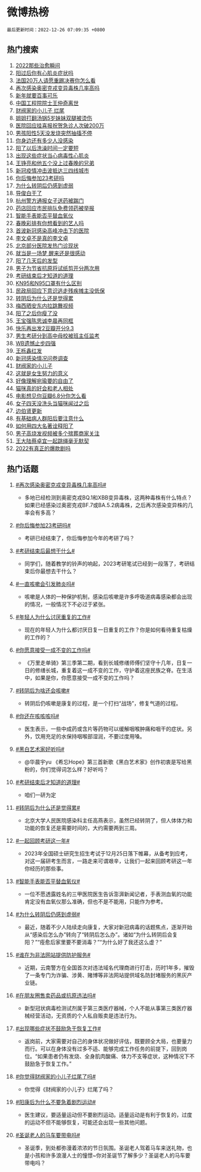 # 微博热榜

`最后更新时间：2022-12-26 07:09:35 +0800`

## 热门搜索

1. [2022那些治愈瞬间](https://m.weibo.cn/search?containerid=100103type%3D1%26t%3D10%26q%3D%232022%E9%82%A3%E4%BA%9B%E6%B2%BB%E6%84%88%E7%9E%AC%E9%97%B4%23&stream_entry_id=51&isnewpage=1&extparam=seat%3D1%26pos%3D0%26dgr%3D0%26c_type%3D51%26cate%3D10103%26filter_type%3Drealtimehot%26display_time%3D1672009774%26pre_seqid%3D1672008820749024092256&luicode=10000011&lfid=106003type%253D25%2526t%253D3%2526disable_hot%253D1%2526filter_type%253Drealtimehot)
1. [阳过后你有心肌炎症状吗](https://m.weibo.cn/search?containerid=100103type%3D1%26t%3D10%26q%3D%23%E9%98%B3%E8%BF%87%E5%90%8E%E4%BD%A0%E6%9C%89%E5%BF%83%E8%82%8C%E7%82%8E%E7%97%87%E7%8A%B6%E5%90%97%23&stream_entry_id=31&isnewpage=1&extparam=seat%3D1%26pos%3D0%26flag%3D16%26c_type%3D31%26dgr%3D0%26cate%3D5001%26filter_type%3Drealtimehot%26band_rank%3D1%26stream_entry_id%3D31%26q%3D%2523%25E9%2598%25B3%25E8%25BF%2587%25E5%2590%258E%25E4%25BD%25A0%25E6%259C%2589%25E5%25BF%2583%25E8%2582%258C%25E7%2582%258E%25E7%2597%2587%25E7%258A%25B6%25E5%2590%2597%2523%26lcate%3D5001%26realpos%3D1%26display_time%3D1672009774%26pre_seqid%3D1672008820749024092256&luicode=10000011&lfid=106003type%253D25%2526t%253D3%2526disable_hot%253D1%2526filter_type%253Drealtimehot)
1. [法国20万人请愿重踢决赛你怎么看](https://m.weibo.cn/search?containerid=100103type%3D1%26t%3D10%26q%3D%23%E6%B3%95%E5%9B%BD20%E4%B8%87%E4%BA%BA%E8%AF%B7%E6%84%BF%E9%87%8D%E8%B8%A2%E5%86%B3%E8%B5%9B%E4%BD%A0%E6%80%8E%E4%B9%88%E7%9C%8B%23&stream_entry_id=31&isnewpage=1&extparam=seat%3D1%26pos%3D1%26flag%3D0%26c_type%3D31%26dgr%3D0%26cate%3D5001%26filter_type%3Drealtimehot%26band_rank%3D2%26stream_entry_id%3D31%26q%3D%2523%25E6%25B3%2595%25E5%259B%25BD20%25E4%25B8%2587%25E4%25BA%25BA%25E8%25AF%25B7%25E6%2584%25BF%25E9%2587%258D%25E8%25B8%25A2%25E5%2586%25B3%25E8%25B5%259B%25E4%25BD%25A0%25E6%2580%258E%25E4%25B9%2588%25E7%259C%258B%2523%26lcate%3D5001%26realpos%3D2%26display_time%3D1672009774%26pre_seqid%3D1672008820749024092256&luicode=10000011&lfid=106003type%253D25%2526t%253D3%2526disable_hot%253D1%2526filter_type%253Drealtimehot)
1. [再次感染奥密克戎变异毒株几率高吗](https://m.weibo.cn/search?containerid=100103type%3D1%26t%3D10%26q%3D%23%E5%86%8D%E6%AC%A1%E6%84%9F%E6%9F%93%E5%A5%A5%E5%AF%86%E5%85%8B%E6%88%8E%E5%8F%98%E5%BC%82%E6%AF%92%E6%A0%AA%E5%87%A0%E7%8E%87%E9%AB%98%E5%90%97%23&stream_entry_id=31&isnewpage=1&extparam=seat%3D1%26pos%3D2%26flag%3D0%26c_type%3D31%26dgr%3D0%26cate%3D5001%26filter_type%3Drealtimehot%26band_rank%3D3%26stream_entry_id%3D31%26q%3D%2523%25E5%2586%258D%25E6%25AC%25A1%25E6%2584%259F%25E6%259F%2593%25E5%25A5%25A5%25E5%25AF%2586%25E5%2585%258B%25E6%2588%258E%25E5%258F%2598%25E5%25BC%2582%25E6%25AF%2592%25E6%25A0%25AA%25E5%2587%25A0%25E7%258E%2587%25E9%25AB%2598%25E5%2590%2597%2523%26lcate%3D5001%26realpos%3D3%26display_time%3D1672009774%26pre_seqid%3D1672008820749024092256&luicode=10000011&lfid=106003type%253D25%2526t%253D3%2526disable_hot%253D1%2526filter_type%253Drealtimehot)
1. [新年就要百事可乐](https://m.weibo.cn/search?containerid=100103type%3D1%26t%3D10%26q%3D%23%E6%96%B0%E5%B9%B4%E5%B0%B1%E8%A6%81%E7%99%BE%E4%BA%8B%E5%8F%AF%E4%B9%90%23&stream_entry_id=31&isnewpage=1&extparam=seat%3D1%26pos%3D3%26dgr%3D0%26c_type%3D31%26adid%3D175971%26cate%3D5001%26filter_type%3Drealtimehot%26band_rank%3D4%26topic_ad%3D1%26stream_entry_id%3D31%26q%3D%2523%25E6%2596%25B0%25E5%25B9%25B4%25E5%25B0%25B1%25E8%25A6%2581%25E7%2599%25BE%25E4%25BA%258B%25E5%258F%25AF%25E4%25B9%2590%2523%26lcate%3D5001%26display_time%3D1672009774%26pre_seqid%3D1672008820749024092256&luicode=10000011&lfid=106003type%253D25%2526t%253D3%2526disable_hot%253D1%2526filter_type%253Drealtimehot)
1. [中国工程院院士王仲奇离世](https://m.weibo.cn/search?containerid=100103type%3D1%26t%3D10%26q%3D%23%E4%B8%AD%E5%9B%BD%E5%B7%A5%E7%A8%8B%E9%99%A2%E9%99%A2%E5%A3%AB%E7%8E%8B%E4%BB%B2%E5%A5%87%E7%A6%BB%E4%B8%96%23&stream_entry_id=31&isnewpage=1&extparam=seat%3D1%26pos%3D4%26flag%3D0%26c_type%3D31%26dgr%3D0%26cate%3D5001%26filter_type%3Drealtimehot%26band_rank%3D4%26stream_entry_id%3D31%26q%3D%2523%25E4%25B8%25AD%25E5%259B%25BD%25E5%25B7%25A5%25E7%25A8%258B%25E9%2599%25A2%25E9%2599%25A2%25E5%25A3%25AB%25E7%258E%258B%25E4%25BB%25B2%25E5%25A5%2587%25E7%25A6%25BB%25E4%25B8%2596%2523%26lcate%3D5001%26realpos%3D4%26display_time%3D1672009774%26pre_seqid%3D1672008820749024092256&luicode=10000011&lfid=106003type%253D25%2526t%253D3%2526disable_hot%253D1%2526filter_type%253Drealtimehot)
1. [财阀家的小儿子 烂尾](https://m.weibo.cn/search?containerid=100103type%3D1%26t%3D10%26q%3D%E8%B4%A2%E9%98%80%E5%AE%B6%E7%9A%84%E5%B0%8F%E5%84%BF%E5%AD%90+%E7%83%82%E5%B0%BE&stream_entry_id=31&isnewpage=1&extparam=seat%3D1%26pos%3D5%26flag%3D0%26c_type%3D31%26dgr%3D0%26cate%3D5001%26filter_type%3Drealtimehot%26band_rank%3D5%26stream_entry_id%3D31%26q%3D%25E8%25B4%25A2%25E9%2598%2580%25E5%25AE%25B6%25E7%259A%2584%25E5%25B0%258F%25E5%2584%25BF%25E5%25AD%2590%2520%25E7%2583%2582%25E5%25B0%25BE%26lcate%3D5001%26realpos%3D5%26display_time%3D1672009774%26pre_seqid%3D1672008820749024092256&luicode=10000011&lfid=106003type%253D25%2526t%253D3%2526disable_hot%253D1%2526filter_type%253Drealtimehot)
1. [姐姐打翻汤锅5岁妹妹双腿被烫伤](https://m.weibo.cn/search?containerid=100103type%3D1%26t%3D10%26q%3D%23%E5%A7%90%E5%A7%90%E6%89%93%E7%BF%BB%E6%B1%A4%E9%94%855%E5%B2%81%E5%A6%B9%E5%A6%B9%E5%8F%8C%E8%85%BF%E8%A2%AB%E7%83%AB%E4%BC%A4%23&stream_entry_id=31&isnewpage=1&extparam=seat%3D1%26pos%3D6%26flag%3D0%26c_type%3D31%26dgr%3D0%26cate%3D5001%26filter_type%3Drealtimehot%26band_rank%3D6%26stream_entry_id%3D31%26q%3D%2523%25E5%25A7%2590%25E5%25A7%2590%25E6%2589%2593%25E7%25BF%25BB%25E6%25B1%25A4%25E9%2594%25855%25E5%25B2%2581%25E5%25A6%25B9%25E5%25A6%25B9%25E5%258F%258C%25E8%2585%25BF%25E8%25A2%25AB%25E7%2583%25AB%25E4%25BC%25A4%2523%26lcate%3D5001%26realpos%3D6%26display_time%3D1672009774%26pre_seqid%3D1672008820749024092256&luicode=10000011&lfid=106003type%253D25%2526t%253D3%2526disable_hot%253D1%2526filter_type%253Drealtimehot)
1. [医院回应挂喜报祝贺急诊人次破200万](https://m.weibo.cn/search?containerid=100103type%3D1%26t%3D10%26q%3D%23%E5%8C%BB%E9%99%A2%E5%9B%9E%E5%BA%94%E6%8C%82%E5%96%9C%E6%8A%A5%E7%A5%9D%E8%B4%BA%E6%80%A5%E8%AF%8A%E4%BA%BA%E6%AC%A1%E7%A0%B4200%E4%B8%87%23&stream_entry_id=31&isnewpage=1&extparam=seat%3D1%26pos%3D7%26flag%3D0%26c_type%3D31%26dgr%3D0%26cate%3D5001%26filter_type%3Drealtimehot%26band_rank%3D7%26stream_entry_id%3D31%26q%3D%2523%25E5%258C%25BB%25E9%2599%25A2%25E5%259B%259E%25E5%25BA%2594%25E6%258C%2582%25E5%2596%259C%25E6%258A%25A5%25E7%25A5%259D%25E8%25B4%25BA%25E6%2580%25A5%25E8%25AF%258A%25E4%25BA%25BA%25E6%25AC%25A1%25E7%25A0%25B4200%25E4%25B8%2587%2523%26lcate%3D5001%26realpos%3D7%26display_time%3D1672009774%26pre_seqid%3D1672008820749024092256&luicode=10000011&lfid=106003type%253D25%2526t%253D3%2526disable_hot%253D1%2526filter_type%253Drealtimehot)
1. [男孩阳性5天没发烧突然抽搐不停](https://m.weibo.cn/search?containerid=100103type%3D1%26t%3D10%26q%3D%23%E7%94%B7%E5%AD%A9%E9%98%B3%E6%80%A75%E5%A4%A9%E6%B2%A1%E5%8F%91%E7%83%A7%E7%AA%81%E7%84%B6%E6%8A%BD%E6%90%90%E4%B8%8D%E5%81%9C%23&stream_entry_id=31&isnewpage=1&extparam=seat%3D1%26pos%3D8%26flag%3D2%26c_type%3D31%26dgr%3D0%26cate%3D5001%26filter_type%3Drealtimehot%26band_rank%3D8%26stream_entry_id%3D31%26q%3D%2523%25E7%2594%25B7%25E5%25AD%25A9%25E9%2598%25B3%25E6%2580%25A75%25E5%25A4%25A9%25E6%25B2%25A1%25E5%258F%2591%25E7%2583%25A7%25E7%25AA%2581%25E7%2584%25B6%25E6%258A%25BD%25E6%2590%2590%25E4%25B8%258D%25E5%2581%259C%2523%26lcate%3D5001%26realpos%3D8%26display_time%3D1672009774%26pre_seqid%3D1672008820749024092256&luicode=10000011&lfid=106003type%253D25%2526t%253D3%2526disable_hot%253D1%2526filter_type%253Drealtimehot)
1. [你身边还有多少人没感染](https://m.weibo.cn/search?containerid=100103type%3D1%26t%3D10%26q%3D%23%E4%BD%A0%E8%BA%AB%E8%BE%B9%E8%BF%98%E6%9C%89%E5%A4%9A%E5%B0%91%E4%BA%BA%E6%B2%A1%E6%84%9F%E6%9F%93%23&stream_entry_id=31&isnewpage=1&extparam=seat%3D1%26pos%3D9%26flag%3D0%26c_type%3D31%26dgr%3D0%26cate%3D5001%26filter_type%3Drealtimehot%26band_rank%3D9%26stream_entry_id%3D31%26q%3D%2523%25E4%25BD%25A0%25E8%25BA%25AB%25E8%25BE%25B9%25E8%25BF%2598%25E6%259C%2589%25E5%25A4%259A%25E5%25B0%2591%25E4%25BA%25BA%25E6%25B2%25A1%25E6%2584%259F%25E6%259F%2593%2523%26lcate%3D5001%26realpos%3D9%26display_time%3D1672009774%26pre_seqid%3D1672008820749024092256&luicode=10000011&lfid=106003type%253D25%2526t%253D3%2526disable_hot%253D1%2526filter_type%253Drealtimehot)
1. [阳了以后洗澡时间一定要短](https://m.weibo.cn/search?containerid=100103type%3D1%26t%3D10%26q%3D%23%E9%98%B3%E4%BA%86%E4%BB%A5%E5%90%8E%E6%B4%97%E6%BE%A1%E6%97%B6%E9%97%B4%E4%B8%80%E5%AE%9A%E8%A6%81%E7%9F%AD%23&stream_entry_id=31&isnewpage=1&extparam=seat%3D1%26pos%3D10%26flag%3D0%26c_type%3D31%26dgr%3D0%26cate%3D5001%26filter_type%3Drealtimehot%26band_rank%3D10%26stream_entry_id%3D31%26q%3D%2523%25E9%2598%25B3%25E4%25BA%2586%25E4%25BB%25A5%25E5%2590%258E%25E6%25B4%2597%25E6%25BE%25A1%25E6%2597%25B6%25E9%2597%25B4%25E4%25B8%2580%25E5%25AE%259A%25E8%25A6%2581%25E7%259F%25AD%2523%26lcate%3D5001%26realpos%3D10%26display_time%3D1672009774%26pre_seqid%3D1672008820749024092256&luicode=10000011&lfid=106003type%253D25%2526t%253D3%2526disable_hot%253D1%2526filter_type%253Drealtimehot)
1. [出现这些症状当心病毒性心肌炎](https://m.weibo.cn/search?containerid=100103type%3D1%26t%3D10%26q%3D%23%E5%87%BA%E7%8E%B0%E8%BF%99%E4%BA%9B%E7%97%87%E7%8A%B6%E5%BD%93%E5%BF%83%E7%97%85%E6%AF%92%E6%80%A7%E5%BF%83%E8%82%8C%E7%82%8E%23&stream_entry_id=31&isnewpage=1&extparam=seat%3D1%26pos%3D11%26flag%3D0%26c_type%3D31%26dgr%3D0%26cate%3D5001%26filter_type%3Drealtimehot%26band_rank%3D11%26stream_entry_id%3D31%26q%3D%2523%25E5%2587%25BA%25E7%258E%25B0%25E8%25BF%2599%25E4%25BA%259B%25E7%2597%2587%25E7%258A%25B6%25E5%25BD%2593%25E5%25BF%2583%25E7%2597%2585%25E6%25AF%2592%25E6%2580%25A7%25E5%25BF%2583%25E8%2582%258C%25E7%2582%258E%2523%26lcate%3D5001%26realpos%3D11%26display_time%3D1672009774%26pre_seqid%3D1672008820749024092256&luicode=10000011&lfid=106003type%253D25%2526t%253D3%2526disable_hot%253D1%2526filter_type%253Drealtimehot)
1. [王铮亮和他五个没上过春晚的兄弟](https://m.weibo.cn/search?containerid=100103type%3D1%26t%3D10%26q%3D%23%E7%8E%8B%E9%93%AE%E4%BA%AE%E5%92%8C%E4%BB%96%E4%BA%94%E4%B8%AA%E6%B2%A1%E4%B8%8A%E8%BF%87%E6%98%A5%E6%99%9A%E7%9A%84%E5%85%84%E5%BC%9F%23&stream_entry_id=31&isnewpage=1&extparam=seat%3D1%26pos%3D12%26flag%3D0%26c_type%3D31%26dgr%3D0%26cate%3D5001%26filter_type%3Drealtimehot%26band_rank%3D12%26stream_entry_id%3D31%26q%3D%2523%25E7%258E%258B%25E9%2593%25AE%25E4%25BA%25AE%25E5%2592%258C%25E4%25BB%2596%25E4%25BA%2594%25E4%25B8%25AA%25E6%25B2%25A1%25E4%25B8%258A%25E8%25BF%2587%25E6%2598%25A5%25E6%2599%259A%25E7%259A%2584%25E5%2585%2584%25E5%25BC%259F%2523%26lcate%3D5001%26realpos%3D12%26display_time%3D1672009774%26pre_seqid%3D1672008820749024092256&luicode=10000011&lfid=106003type%253D25%2526t%253D3%2526disable_hot%253D1%2526filter_type%253Drealtimehot)
1. [新冠疫情冲击波抵达三四线城市](https://m.weibo.cn/search?containerid=100103type%3D1%26t%3D10%26q%3D%23%E6%96%B0%E5%86%A0%E7%96%AB%E6%83%85%E5%86%B2%E5%87%BB%E6%B3%A2%E6%8A%B5%E8%BE%BE%E4%B8%89%E5%9B%9B%E7%BA%BF%E5%9F%8E%E5%B8%82%23&stream_entry_id=31&isnewpage=1&extparam=seat%3D1%26pos%3D13%26flag%3D0%26c_type%3D31%26dgr%3D0%26cate%3D5001%26filter_type%3Drealtimehot%26band_rank%3D13%26stream_entry_id%3D31%26q%3D%2523%25E6%2596%25B0%25E5%2586%25A0%25E7%2596%25AB%25E6%2583%2585%25E5%2586%25B2%25E5%2587%25BB%25E6%25B3%25A2%25E6%258A%25B5%25E8%25BE%25BE%25E4%25B8%2589%25E5%259B%259B%25E7%25BA%25BF%25E5%259F%258E%25E5%25B8%2582%2523%26lcate%3D5001%26realpos%3D13%26display_time%3D1672009774%26pre_seqid%3D1672008820749024092256&luicode=10000011&lfid=106003type%253D25%2526t%253D3%2526disable_hot%253D1%2526filter_type%253Drealtimehot)
1. [你后悔参加23考研吗](https://m.weibo.cn/search?containerid=100103type%3D1%26t%3D10%26q%3D%23%E4%BD%A0%E5%90%8E%E6%82%94%E5%8F%82%E5%8A%A023%E8%80%83%E7%A0%94%E5%90%97%23&stream_entry_id=31&isnewpage=1&extparam=seat%3D1%26pos%3D14%26flag%3D0%26c_type%3D31%26dgr%3D0%26cate%3D5001%26filter_type%3Drealtimehot%26band_rank%3D14%26stream_entry_id%3D31%26q%3D%2523%25E4%25BD%25A0%25E5%2590%258E%25E6%2582%2594%25E5%258F%2582%25E5%258A%25A023%25E8%2580%2583%25E7%25A0%2594%25E5%2590%2597%2523%26lcate%3D5001%26realpos%3D14%26display_time%3D1672009774%26pre_seqid%3D1672008820749024092256&luicode=10000011&lfid=106003type%253D25%2526t%253D3%2526disable_hot%253D1%2526filter_type%253Drealtimehot)
1. [为什么转阴后仍感到虚弱](https://m.weibo.cn/search?containerid=100103type%3D1%26t%3D10%26q%3D%23%E4%B8%BA%E4%BB%80%E4%B9%88%E8%BD%AC%E9%98%B4%E5%90%8E%E4%BB%8D%E6%84%9F%E5%88%B0%E8%99%9A%E5%BC%B1%23&stream_entry_id=31&isnewpage=1&extparam=seat%3D1%26pos%3D15%26flag%3D1%26c_type%3D31%26dgr%3D0%26cate%3D5001%26filter_type%3Drealtimehot%26band_rank%3D15%26stream_entry_id%3D31%26q%3D%2523%25E4%25B8%25BA%25E4%25BB%2580%25E4%25B9%2588%25E8%25BD%25AC%25E9%2598%25B4%25E5%2590%258E%25E4%25BB%258D%25E6%2584%259F%25E5%2588%25B0%25E8%2599%259A%25E5%25BC%25B1%2523%26lcate%3D5001%26realpos%3D15%26display_time%3D1672009774%26pre_seqid%3D1672008820749024092256&luicode=10000011&lfid=106003type%253D25%2526t%253D3%2526disable_hot%253D1%2526filter_type%253Drealtimehot)
1. [导俊白干了](https://m.weibo.cn/search?containerid=100103type%3D1%26t%3D10%26q%3D%E5%AF%BC%E4%BF%8A%E7%99%BD%E5%B9%B2%E4%BA%86&stream_entry_id=31&isnewpage=1&extparam=seat%3D1%26pos%3D16%26flag%3D0%26c_type%3D31%26dgr%3D0%26cate%3D5001%26filter_type%3Drealtimehot%26band_rank%3D16%26stream_entry_id%3D31%26q%3D%25E5%25AF%25BC%25E4%25BF%258A%25E7%2599%25BD%25E5%25B9%25B2%25E4%25BA%2586%26lcate%3D5001%26realpos%3D16%26display_time%3D1672009774%26pre_seqid%3D1672008820749024092256&luicode=10000011&lfid=106003type%253D25%2526t%253D3%2526disable_hot%253D1%2526filter_type%253Drealtimehot)
1. [杭州警方通报女子送药被踹门](https://m.weibo.cn/search?containerid=100103type%3D1%26t%3D10%26q%3D%23%E6%9D%AD%E5%B7%9E%E8%AD%A6%E6%96%B9%E9%80%9A%E6%8A%A5%E5%A5%B3%E5%AD%90%E9%80%81%E8%8D%AF%E8%A2%AB%E8%B8%B9%E9%97%A8%23&stream_entry_id=31&isnewpage=1&extparam=seat%3D1%26pos%3D17%26flag%3D0%26c_type%3D31%26dgr%3D0%26cate%3D5001%26filter_type%3Drealtimehot%26band_rank%3D17%26stream_entry_id%3D31%26q%3D%2523%25E6%259D%25AD%25E5%25B7%259E%25E8%25AD%25A6%25E6%2596%25B9%25E9%2580%259A%25E6%258A%25A5%25E5%25A5%25B3%25E5%25AD%2590%25E9%2580%2581%25E8%258D%25AF%25E8%25A2%25AB%25E8%25B8%25B9%25E9%2597%25A8%2523%26lcate%3D5001%26realpos%3D17%26display_time%3D1672009774%26pre_seqid%3D1672008820749024092256&luicode=10000011&lfid=106003type%253D25%2526t%253D3%2526disable_hot%253D1%2526filter_type%253Drealtimehot)
1. [药店回应市民排队免费领药被举报](https://m.weibo.cn/search?containerid=100103type%3D1%26t%3D10%26q%3D%23%E8%8D%AF%E5%BA%97%E5%9B%9E%E5%BA%94%E5%B8%82%E6%B0%91%E6%8E%92%E9%98%9F%E5%85%8D%E8%B4%B9%E9%A2%86%E8%8D%AF%E8%A2%AB%E4%B8%BE%E6%8A%A5%23&stream_entry_id=31&isnewpage=1&extparam=seat%3D1%26pos%3D18%26flag%3D0%26c_type%3D31%26dgr%3D0%26cate%3D5001%26filter_type%3Drealtimehot%26band_rank%3D18%26stream_entry_id%3D31%26q%3D%2523%25E8%258D%25AF%25E5%25BA%2597%25E5%259B%259E%25E5%25BA%2594%25E5%25B8%2582%25E6%25B0%2591%25E6%258E%2592%25E9%2598%259F%25E5%2585%258D%25E8%25B4%25B9%25E9%25A2%2586%25E8%258D%25AF%25E8%25A2%25AB%25E4%25B8%25BE%25E6%258A%25A5%2523%26lcate%3D5001%26realpos%3D18%26display_time%3D1672009774%26pre_seqid%3D1672008820749024092256&luicode=10000011&lfid=106003type%253D25%2526t%253D3%2526disable_hot%253D1%2526filter_type%253Drealtimehot)
1. [智能手表能否平替血氧仪](https://m.weibo.cn/search?containerid=100103type%3D1%26t%3D10%26q%3D%23%E6%99%BA%E8%83%BD%E6%89%8B%E8%A1%A8%E8%83%BD%E5%90%A6%E5%B9%B3%E6%9B%BF%E8%A1%80%E6%B0%A7%E4%BB%AA%23&stream_entry_id=31&isnewpage=1&extparam=seat%3D1%26pos%3D19%26flag%3D1%26c_type%3D31%26dgr%3D0%26cate%3D5001%26filter_type%3Drealtimehot%26band_rank%3D19%26stream_entry_id%3D31%26q%3D%2523%25E6%2599%25BA%25E8%2583%25BD%25E6%2589%258B%25E8%25A1%25A8%25E8%2583%25BD%25E5%2590%25A6%25E5%25B9%25B3%25E6%259B%25BF%25E8%25A1%2580%25E6%25B0%25A7%25E4%25BB%25AA%2523%26lcate%3D5001%26realpos%3D19%26display_time%3D1672009774%26pre_seqid%3D1672008820749024092256&luicode=10000011&lfid=106003type%253D25%2526t%253D3%2526disable_hot%253D1%2526filter_type%253Drealtimehot)
1. [春晚彩排有你想看到的艺人吗](https://m.weibo.cn/search?containerid=100103type%3D1%26t%3D10%26q%3D%23%E6%98%A5%E6%99%9A%E5%BD%A9%E6%8E%92%E6%9C%89%E4%BD%A0%E6%83%B3%E7%9C%8B%E5%88%B0%E7%9A%84%E8%89%BA%E4%BA%BA%E5%90%97%23&stream_entry_id=31&isnewpage=1&extparam=seat%3D1%26pos%3D20%26flag%3D0%26c_type%3D31%26dgr%3D0%26cate%3D5001%26filter_type%3Drealtimehot%26band_rank%3D20%26stream_entry_id%3D31%26q%3D%2523%25E6%2598%25A5%25E6%2599%259A%25E5%25BD%25A9%25E6%258E%2592%25E6%259C%2589%25E4%25BD%25A0%25E6%2583%25B3%25E7%259C%258B%25E5%2588%25B0%25E7%259A%2584%25E8%2589%25BA%25E4%25BA%25BA%25E5%2590%2597%2523%26lcate%3D5001%26realpos%3D20%26display_time%3D1672009774%26pre_seqid%3D1672008820749024092256&luicode=10000011&lfid=106003type%253D25%2526t%253D3%2526disable_hot%253D1%2526filter_type%253Drealtimehot)
1. [首波新冠感染高峰冲击下的医院](https://m.weibo.cn/search?containerid=100103type%3D1%26t%3D10%26q%3D%23%E9%A6%96%E6%B3%A2%E6%96%B0%E5%86%A0%E6%84%9F%E6%9F%93%E9%AB%98%E5%B3%B0%E5%86%B2%E5%87%BB%E4%B8%8B%E7%9A%84%E5%8C%BB%E9%99%A2%23&stream_entry_id=31&isnewpage=1&extparam=seat%3D1%26pos%3D21%26flag%3D0%26c_type%3D31%26dgr%3D0%26cate%3D5001%26filter_type%3Drealtimehot%26band_rank%3D21%26stream_entry_id%3D31%26q%3D%2523%25E9%25A6%2596%25E6%25B3%25A2%25E6%2596%25B0%25E5%2586%25A0%25E6%2584%259F%25E6%259F%2593%25E9%25AB%2598%25E5%25B3%25B0%25E5%2586%25B2%25E5%2587%25BB%25E4%25B8%258B%25E7%259A%2584%25E5%258C%25BB%25E9%2599%25A2%2523%26lcate%3D5001%26realpos%3D21%26display_time%3D1672009774%26pre_seqid%3D1672008820749024092256&luicode=10000011&lfid=106003type%253D25%2526t%253D3%2526disable_hot%253D1%2526filter_type%253Drealtimehot)
1. [李文卓不是真的李文卓](https://m.weibo.cn/search?containerid=100103type%3D1%26t%3D10%26q%3D%23%E6%9D%8E%E6%96%87%E5%8D%93%E4%B8%8D%E6%98%AF%E7%9C%9F%E7%9A%84%E6%9D%8E%E6%96%87%E5%8D%93%23&stream_entry_id=31&isnewpage=1&extparam=seat%3D1%26pos%3D22%26flag%3D0%26c_type%3D31%26dgr%3D0%26cate%3D5001%26filter_type%3Drealtimehot%26band_rank%3D22%26stream_entry_id%3D31%26q%3D%2523%25E6%259D%258E%25E6%2596%2587%25E5%258D%2593%25E4%25B8%258D%25E6%2598%25AF%25E7%259C%259F%25E7%259A%2584%25E6%259D%258E%25E6%2596%2587%25E5%258D%2593%2523%26lcate%3D5001%26realpos%3D22%26display_time%3D1672009774%26pre_seqid%3D1672008820749024092256&luicode=10000011&lfid=106003type%253D25%2526t%253D3%2526disable_hot%253D1%2526filter_type%253Drealtimehot)
1. [北京部分医院发热门诊现状](https://m.weibo.cn/search?containerid=100103type%3D1%26t%3D10%26q%3D%23%E5%8C%97%E4%BA%AC%E9%83%A8%E5%88%86%E5%8C%BB%E9%99%A2%E5%8F%91%E7%83%AD%E9%97%A8%E8%AF%8A%E7%8E%B0%E7%8A%B6%23&stream_entry_id=31&isnewpage=1&extparam=seat%3D1%26pos%3D23%26flag%3D0%26c_type%3D31%26dgr%3D0%26cate%3D5001%26filter_type%3Drealtimehot%26band_rank%3D23%26stream_entry_id%3D31%26q%3D%2523%25E5%258C%2597%25E4%25BA%25AC%25E9%2583%25A8%25E5%2588%2586%25E5%258C%25BB%25E9%2599%25A2%25E5%258F%2591%25E7%2583%25AD%25E9%2597%25A8%25E8%25AF%258A%25E7%258E%25B0%25E7%258A%25B6%2523%26lcate%3D5001%26realpos%3D23%26display_time%3D1672009774%26pre_seqid%3D1672008820749024092256&luicode=10000011&lfid=106003type%253D25%2526t%253D3%2526disable_hot%253D1%2526filter_type%253Drealtimehot)
1. [就当是一场梦 醒来还是很感动](https://m.weibo.cn/search?containerid=100103type%3D1%26t%3D10%26q%3D%E5%B0%B1%E5%BD%93%E6%98%AF%E4%B8%80%E5%9C%BA%E6%A2%A6+%E9%86%92%E6%9D%A5%E8%BF%98%E6%98%AF%E5%BE%88%E6%84%9F%E5%8A%A8&stream_entry_id=31&isnewpage=1&extparam=seat%3D1%26pos%3D24%26flag%3D0%26c_type%3D31%26dgr%3D0%26cate%3D5001%26filter_type%3Drealtimehot%26band_rank%3D24%26stream_entry_id%3D31%26q%3D%25E5%25B0%25B1%25E5%25BD%2593%25E6%2598%25AF%25E4%25B8%2580%25E5%259C%25BA%25E6%25A2%25A6%2520%25E9%2586%2592%25E6%259D%25A5%25E8%25BF%2598%25E6%2598%25AF%25E5%25BE%2588%25E6%2584%259F%25E5%258A%25A8%26lcate%3D5001%26realpos%3D24%26display_time%3D1672009774%26pre_seqid%3D1672008820749024092256&luicode=10000011&lfid=106003type%253D25%2526t%253D3%2526disable_hot%253D1%2526filter_type%253Drealtimehot)
1. [阳了几天后的发型](https://m.weibo.cn/search?containerid=100103type%3D1%26t%3D10%26q%3D%23%E9%98%B3%E4%BA%86%E5%87%A0%E5%A4%A9%E5%90%8E%E7%9A%84%E5%8F%91%E5%9E%8B%23&stream_entry_id=31&isnewpage=1&extparam=seat%3D1%26pos%3D25%26flag%3D0%26c_type%3D31%26dgr%3D0%26cate%3D5001%26filter_type%3Drealtimehot%26band_rank%3D25%26stream_entry_id%3D31%26q%3D%2523%25E9%2598%25B3%25E4%25BA%2586%25E5%2587%25A0%25E5%25A4%25A9%25E5%2590%258E%25E7%259A%2584%25E5%258F%2591%25E5%259E%258B%2523%26lcate%3D5001%26realpos%3D25%26display_time%3D1672009774%26pre_seqid%3D1672008820749024092256&luicode=10000011&lfid=106003type%253D25%2526t%253D3%2526disable_hot%253D1%2526filter_type%253Drealtimehot)
1. [男子为节省抗原将试纸剪开分两次用](https://m.weibo.cn/search?containerid=100103type%3D1%26t%3D10%26q%3D%23%E7%94%B7%E5%AD%90%E4%B8%BA%E8%8A%82%E7%9C%81%E6%8A%97%E5%8E%9F%E5%B0%86%E8%AF%95%E7%BA%B8%E5%89%AA%E5%BC%80%E5%88%86%E4%B8%A4%E6%AC%A1%E7%94%A8%23&stream_entry_id=31&isnewpage=1&extparam=seat%3D1%26pos%3D26%26flag%3D0%26c_type%3D31%26dgr%3D0%26cate%3D5001%26filter_type%3Drealtimehot%26band_rank%3D26%26stream_entry_id%3D31%26q%3D%2523%25E7%2594%25B7%25E5%25AD%2590%25E4%25B8%25BA%25E8%258A%2582%25E7%259C%2581%25E6%258A%2597%25E5%258E%259F%25E5%25B0%2586%25E8%25AF%2595%25E7%25BA%25B8%25E5%2589%25AA%25E5%25BC%2580%25E5%2588%2586%25E4%25B8%25A4%25E6%25AC%25A1%25E7%2594%25A8%2523%26lcate%3D5001%26realpos%3D26%26display_time%3D1672009774%26pre_seqid%3D1672008820749024092256&luicode=10000011&lfid=106003type%253D25%2526t%253D3%2526disable_hot%253D1%2526filter_type%253Drealtimehot)
1. [考研结束后才知道的道理](https://m.weibo.cn/search?containerid=100103type%3D1%26t%3D10%26q%3D%23%E8%80%83%E7%A0%94%E7%BB%93%E6%9D%9F%E5%90%8E%E6%89%8D%E7%9F%A5%E9%81%93%E7%9A%84%E9%81%93%E7%90%86%23&stream_entry_id=31&isnewpage=1&extparam=seat%3D1%26pos%3D27%26flag%3D0%26c_type%3D31%26dgr%3D0%26cate%3D5001%26filter_type%3Drealtimehot%26band_rank%3D27%26stream_entry_id%3D31%26q%3D%2523%25E8%2580%2583%25E7%25A0%2594%25E7%25BB%2593%25E6%259D%259F%25E5%2590%258E%25E6%2589%258D%25E7%259F%25A5%25E9%2581%2593%25E7%259A%2584%25E9%2581%2593%25E7%2590%2586%2523%26lcate%3D5001%26realpos%3D27%26display_time%3D1672009774%26pre_seqid%3D1672008820749024092256&luicode=10000011&lfid=106003type%253D25%2526t%253D3%2526disable_hot%253D1%2526filter_type%253Drealtimehot)
1. [KN95和N95口罩有什么区别](https://m.weibo.cn/search?containerid=100103type%3D1%26t%3D10%26q%3D%23KN95%E5%92%8CN95%E5%8F%A3%E7%BD%A9%E6%9C%89%E4%BB%80%E4%B9%88%E5%8C%BA%E5%88%AB%23&stream_entry_id=31&isnewpage=1&extparam=seat%3D1%26pos%3D28%26flag%3D0%26c_type%3D31%26dgr%3D0%26cate%3D5001%26filter_type%3Drealtimehot%26band_rank%3D28%26stream_entry_id%3D31%26q%3D%2523KN95%25E5%2592%258CN95%25E5%258F%25A3%25E7%25BD%25A9%25E6%259C%2589%25E4%25BB%2580%25E4%25B9%2588%25E5%258C%25BA%25E5%2588%25AB%2523%26lcate%3D5001%26realpos%3D28%26display_time%3D1672009774%26pre_seqid%3D1672008820749024092256&luicode=10000011&lfid=106003type%253D25%2526t%253D3%2526disable_hot%253D1%2526filter_type%253Drealtimehot)
1. [民政局回应下意识逃走残疾摊主没低保](https://m.weibo.cn/search?containerid=100103type%3D1%26t%3D10%26q%3D%23%E6%B0%91%E6%94%BF%E5%B1%80%E5%9B%9E%E5%BA%94%E4%B8%8B%E6%84%8F%E8%AF%86%E9%80%83%E8%B5%B0%E6%AE%8B%E7%96%BE%E6%91%8A%E4%B8%BB%E6%B2%A1%E4%BD%8E%E4%BF%9D%23&stream_entry_id=31&isnewpage=1&extparam=seat%3D1%26pos%3D29%26flag%3D0%26c_type%3D31%26dgr%3D0%26cate%3D5001%26filter_type%3Drealtimehot%26band_rank%3D29%26stream_entry_id%3D31%26q%3D%2523%25E6%25B0%2591%25E6%2594%25BF%25E5%25B1%2580%25E5%259B%259E%25E5%25BA%2594%25E4%25B8%258B%25E6%2584%258F%25E8%25AF%2586%25E9%2580%2583%25E8%25B5%25B0%25E6%25AE%258B%25E7%2596%25BE%25E6%2591%258A%25E4%25B8%25BB%25E6%25B2%25A1%25E4%25BD%258E%25E4%25BF%259D%2523%26lcate%3D5001%26realpos%3D29%26display_time%3D1672009774%26pre_seqid%3D1672008820749024092256&luicode=10000011&lfid=106003type%253D25%2526t%253D3%2526disable_hot%253D1%2526filter_type%253Drealtimehot)
1. [转阴后为什么还是觉得累](https://m.weibo.cn/search?containerid=100103type%3D1%26t%3D10%26q%3D%23%E8%BD%AC%E9%98%B4%E5%90%8E%E4%B8%BA%E4%BB%80%E4%B9%88%E8%BF%98%E6%98%AF%E8%A7%89%E5%BE%97%E7%B4%AF%23&stream_entry_id=31&isnewpage=1&extparam=seat%3D1%26pos%3D30%26flag%3D0%26c_type%3D31%26dgr%3D0%26cate%3D5001%26filter_type%3Drealtimehot%26band_rank%3D30%26stream_entry_id%3D31%26q%3D%2523%25E8%25BD%25AC%25E9%2598%25B4%25E5%2590%258E%25E4%25B8%25BA%25E4%25BB%2580%25E4%25B9%2588%25E8%25BF%2598%25E6%2598%25AF%25E8%25A7%2589%25E5%25BE%2597%25E7%25B4%25AF%2523%26lcate%3D5001%26realpos%3D30%26display_time%3D1672009774%26pre_seqid%3D1672008820749024092256&luicode=10000011&lfid=106003type%253D25%2526t%253D3%2526disable_hot%253D1%2526filter_type%253Drealtimehot)
1. [梅西晒安东内拉跳舞视频](https://m.weibo.cn/search?containerid=100103type%3D1%26t%3D10%26q%3D%23%E6%A2%85%E8%A5%BF%E6%99%92%E5%AE%89%E4%B8%9C%E5%86%85%E6%8B%89%E8%B7%B3%E8%88%9E%E8%A7%86%E9%A2%91%23&stream_entry_id=31&isnewpage=1&extparam=seat%3D1%26pos%3D31%26flag%3D0%26c_type%3D31%26dgr%3D0%26cate%3D5001%26filter_type%3Drealtimehot%26band_rank%3D31%26stream_entry_id%3D31%26q%3D%2523%25E6%25A2%2585%25E8%25A5%25BF%25E6%2599%2592%25E5%25AE%2589%25E4%25B8%259C%25E5%2586%2585%25E6%258B%2589%25E8%25B7%25B3%25E8%2588%259E%25E8%25A7%2586%25E9%25A2%2591%2523%26lcate%3D5001%26realpos%3D31%26display_time%3D1672009774%26pre_seqid%3D1672008820749024092256&luicode=10000011&lfid=106003type%253D25%2526t%253D3%2526disable_hot%253D1%2526filter_type%253Drealtimehot)
1. [阳了之后你瘦了没](https://m.weibo.cn/search?containerid=100103type%3D1%26t%3D10%26q%3D%23%E9%98%B3%E4%BA%86%E4%B9%8B%E5%90%8E%E4%BD%A0%E7%98%A6%E4%BA%86%E6%B2%A1%23&stream_entry_id=31&isnewpage=1&extparam=seat%3D1%26pos%3D32%26flag%3D1%26c_type%3D31%26dgr%3D0%26cate%3D5001%26filter_type%3Drealtimehot%26band_rank%3D32%26stream_entry_id%3D31%26q%3D%2523%25E9%2598%25B3%25E4%25BA%2586%25E4%25B9%258B%25E5%2590%258E%25E4%25BD%25A0%25E7%2598%25A6%25E4%25BA%2586%25E6%25B2%25A1%2523%26lcate%3D5001%26realpos%3D32%26display_time%3D1672009774%26pre_seqid%3D1672008820749024092256&luicode=10000011&lfid=106003type%253D25%2526t%253D3%2526disable_hot%253D1%2526filter_type%253Drealtimehot)
1. [王宝强陈思诚李晨再同框](https://m.weibo.cn/search?containerid=100103type%3D1%26t%3D10%26q%3D%23%E7%8E%8B%E5%AE%9D%E5%BC%BA%E9%99%88%E6%80%9D%E8%AF%9A%E6%9D%8E%E6%99%A8%E5%86%8D%E5%90%8C%E6%A1%86%23&stream_entry_id=31&isnewpage=1&extparam=seat%3D1%26pos%3D33%26flag%3D0%26c_type%3D31%26dgr%3D0%26cate%3D5001%26filter_type%3Drealtimehot%26band_rank%3D33%26stream_entry_id%3D31%26q%3D%2523%25E7%258E%258B%25E5%25AE%259D%25E5%25BC%25BA%25E9%2599%2588%25E6%2580%259D%25E8%25AF%259A%25E6%259D%258E%25E6%2599%25A8%25E5%2586%258D%25E5%2590%258C%25E6%25A1%2586%2523%26lcate%3D5001%26realpos%3D33%26display_time%3D1672009774%26pre_seqid%3D1672008820749024092256&luicode=10000011&lfid=106003type%253D25%2526t%253D3%2526disable_hot%253D1%2526filter_type%253Drealtimehot)
1. [快乐再出发2豆瓣开分9.3](https://m.weibo.cn/search?containerid=100103type%3D1%26t%3D10%26q%3D%23%E5%BF%AB%E4%B9%90%E5%86%8D%E5%87%BA%E5%8F%912%E8%B1%86%E7%93%A3%E5%BC%80%E5%88%869.3%23&stream_entry_id=31&isnewpage=1&extparam=seat%3D1%26pos%3D34%26flag%3D0%26c_type%3D31%26dgr%3D0%26cate%3D5001%26filter_type%3Drealtimehot%26band_rank%3D34%26stream_entry_id%3D31%26q%3D%2523%25E5%25BF%25AB%25E4%25B9%2590%25E5%2586%258D%25E5%2587%25BA%25E5%258F%25912%25E8%25B1%2586%25E7%2593%25A3%25E5%25BC%2580%25E5%2588%25869.3%2523%26lcate%3D5001%26realpos%3D34%26display_time%3D1672009774%26pre_seqid%3D1672008820749024092256&luicode=10000011&lfid=106003type%253D25%2526t%253D3%2526disable_hot%253D1%2526filter_type%253Drealtimehot)
1. [男生考研分到高中母校被班主任监考](https://m.weibo.cn/search?containerid=100103type%3D1%26t%3D10%26q%3D%23%E7%94%B7%E7%94%9F%E8%80%83%E7%A0%94%E5%88%86%E5%88%B0%E9%AB%98%E4%B8%AD%E6%AF%8D%E6%A0%A1%E8%A2%AB%E7%8F%AD%E4%B8%BB%E4%BB%BB%E7%9B%91%E8%80%83%23&stream_entry_id=31&isnewpage=1&extparam=seat%3D1%26pos%3D35%26flag%3D0%26c_type%3D31%26dgr%3D0%26cate%3D5001%26filter_type%3Drealtimehot%26band_rank%3D35%26stream_entry_id%3D31%26q%3D%2523%25E7%2594%25B7%25E7%2594%259F%25E8%2580%2583%25E7%25A0%2594%25E5%2588%2586%25E5%2588%25B0%25E9%25AB%2598%25E4%25B8%25AD%25E6%25AF%258D%25E6%25A0%25A1%25E8%25A2%25AB%25E7%258F%25AD%25E4%25B8%25BB%25E4%25BB%25BB%25E7%259B%2591%25E8%2580%2583%2523%26lcate%3D5001%26realpos%3D35%26display_time%3D1672009774%26pre_seqid%3D1672008820749024092256&luicode=10000011&lfid=106003type%253D25%2526t%253D3%2526disable_hot%253D1%2526filter_type%253Drealtimehot)
1. [WB遗憾止步四强](https://m.weibo.cn/search?containerid=100103type%3D1%26t%3D10%26q%3D%23WB%E9%81%97%E6%86%BE%E6%AD%A2%E6%AD%A5%E5%9B%9B%E5%BC%BA%23&stream_entry_id=31&isnewpage=1&extparam=seat%3D1%26pos%3D36%26flag%3D0%26c_type%3D31%26dgr%3D0%26cate%3D5001%26filter_type%3Drealtimehot%26band_rank%3D36%26stream_entry_id%3D31%26q%3D%2523WB%25E9%2581%2597%25E6%2586%25BE%25E6%25AD%25A2%25E6%25AD%25A5%25E5%259B%259B%25E5%25BC%25BA%2523%26lcate%3D5001%26realpos%3D36%26display_time%3D1672009774%26pre_seqid%3D1672008820749024092256&luicode=10000011&lfid=106003type%253D25%2526t%253D3%2526disable_hot%253D1%2526filter_type%253Drealtimehot)
1. [王栎鑫红发](https://m.weibo.cn/search?containerid=100103type%3D1%26t%3D10%26q%3D%23%E7%8E%8B%E6%A0%8E%E9%91%AB%E7%BA%A2%E5%8F%91%23&stream_entry_id=31&isnewpage=1&extparam=seat%3D1%26pos%3D37%26flag%3D0%26c_type%3D31%26dgr%3D0%26cate%3D5001%26filter_type%3Drealtimehot%26band_rank%3D37%26stream_entry_id%3D31%26q%3D%2523%25E7%258E%258B%25E6%25A0%258E%25E9%2591%25AB%25E7%25BA%25A2%25E5%258F%2591%2523%26lcate%3D5001%26realpos%3D37%26display_time%3D1672009774%26pre_seqid%3D1672008820749024092256&luicode=10000011&lfid=106003type%253D25%2526t%253D3%2526disable_hot%253D1%2526filter_type%253Drealtimehot)
1. [新冠感染情况问卷调查](https://m.weibo.cn/search?containerid=100103type%3D1%26t%3D10%26q%3D%23%E6%96%B0%E5%86%A0%E6%84%9F%E6%9F%93%E6%83%85%E5%86%B5%E9%97%AE%E5%8D%B7%E8%B0%83%E6%9F%A5%23&stream_entry_id=31&isnewpage=1&extparam=seat%3D1%26pos%3D38%26flag%3D0%26c_type%3D31%26dgr%3D0%26cate%3D5001%26filter_type%3Drealtimehot%26band_rank%3D38%26stream_entry_id%3D31%26q%3D%2523%25E6%2596%25B0%25E5%2586%25A0%25E6%2584%259F%25E6%259F%2593%25E6%2583%2585%25E5%2586%25B5%25E9%2597%25AE%25E5%258D%25B7%25E8%25B0%2583%25E6%259F%25A5%2523%26lcate%3D5001%26realpos%3D38%26display_time%3D1672009774%26pre_seqid%3D1672008820749024092256&luicode=10000011&lfid=106003type%253D25%2526t%253D3%2526disable_hot%253D1%2526filter_type%253Drealtimehot)
1. [财阀家的小儿子](https://m.weibo.cn/search?containerid=100103type%3D1%26t%3D10%26q%3D%23%E8%B4%A2%E9%98%80%E5%AE%B6%E7%9A%84%E5%B0%8F%E5%84%BF%E5%AD%90%23&stream_entry_id=31&isnewpage=1&extparam=seat%3D1%26pos%3D39%26flag%3D0%26c_type%3D31%26dgr%3D0%26cate%3D5001%26filter_type%3Drealtimehot%26band_rank%3D39%26stream_entry_id%3D31%26q%3D%2523%25E8%25B4%25A2%25E9%2598%2580%25E5%25AE%25B6%25E7%259A%2584%25E5%25B0%258F%25E5%2584%25BF%25E5%25AD%2590%2523%26lcate%3D5001%26realpos%3D39%26display_time%3D1672009774%26pre_seqid%3D1672008820749024092256&luicode=10000011&lfid=106003type%253D25%2526t%253D3%2526disable_hot%253D1%2526filter_type%253Drealtimehot)
1. [这就是女生努力的意义](https://m.weibo.cn/search?containerid=100103type%3D1%26t%3D10%26q%3D%23%E8%BF%99%E5%B0%B1%E6%98%AF%E5%A5%B3%E7%94%9F%E5%8A%AA%E5%8A%9B%E7%9A%84%E6%84%8F%E4%B9%89%23&stream_entry_id=31&isnewpage=1&extparam=seat%3D1%26pos%3D40%26flag%3D0%26c_type%3D31%26dgr%3D0%26cate%3D5001%26filter_type%3Drealtimehot%26band_rank%3D40%26stream_entry_id%3D31%26q%3D%2523%25E8%25BF%2599%25E5%25B0%25B1%25E6%2598%25AF%25E5%25A5%25B3%25E7%2594%259F%25E5%258A%25AA%25E5%258A%259B%25E7%259A%2584%25E6%2584%258F%25E4%25B9%2589%2523%26lcate%3D5001%26realpos%3D40%26display_time%3D1672009774%26pre_seqid%3D1672008820749024092256&luicode=10000011&lfid=106003type%253D25%2526t%253D3%2526disable_hot%253D1%2526filter_type%253Drealtimehot)
1. [好像理解宛瑜要的自由了](https://m.weibo.cn/search?containerid=100103type%3D1%26t%3D10%26q%3D%23%E5%A5%BD%E5%83%8F%E7%90%86%E8%A7%A3%E5%AE%9B%E7%91%9C%E8%A6%81%E7%9A%84%E8%87%AA%E7%94%B1%E4%BA%86%23&stream_entry_id=31&isnewpage=1&extparam=seat%3D1%26pos%3D41%26flag%3D0%26c_type%3D31%26dgr%3D0%26cate%3D5001%26filter_type%3Drealtimehot%26band_rank%3D41%26stream_entry_id%3D31%26q%3D%2523%25E5%25A5%25BD%25E5%2583%258F%25E7%2590%2586%25E8%25A7%25A3%25E5%25AE%259B%25E7%2591%259C%25E8%25A6%2581%25E7%259A%2584%25E8%2587%25AA%25E7%2594%25B1%25E4%25BA%2586%2523%26lcate%3D5001%26realpos%3D41%26display_time%3D1672009774%26pre_seqid%3D1672008820749024092256&luicode=10000011&lfid=106003type%253D25%2526t%253D3%2526disable_hot%253D1%2526filter_type%253Drealtimehot)
1. [猫咪真的好会和老人相处](https://m.weibo.cn/search?containerid=100103type%3D1%26t%3D10%26q%3D%23%E7%8C%AB%E5%92%AA%E7%9C%9F%E7%9A%84%E5%A5%BD%E4%BC%9A%E5%92%8C%E8%80%81%E4%BA%BA%E7%9B%B8%E5%A4%84%23&stream_entry_id=31&isnewpage=1&extparam=seat%3D1%26pos%3D42%26flag%3D0%26c_type%3D31%26dgr%3D0%26cate%3D5001%26filter_type%3Drealtimehot%26band_rank%3D42%26stream_entry_id%3D31%26q%3D%2523%25E7%258C%25AB%25E5%2592%25AA%25E7%259C%259F%25E7%259A%2584%25E5%25A5%25BD%25E4%25BC%259A%25E5%2592%258C%25E8%2580%2581%25E4%25BA%25BA%25E7%259B%25B8%25E5%25A4%2584%2523%26lcate%3D5001%26realpos%3D42%26display_time%3D1672009774%26pre_seqid%3D1672008820749024092256&luicode=10000011&lfid=106003type%253D25%2526t%253D3%2526disable_hot%253D1%2526filter_type%253Drealtimehot)
1. [电影想见你豆瓣6.8分你怎么看](https://m.weibo.cn/search?containerid=100103type%3D1%26t%3D10%26q%3D%23%E7%94%B5%E5%BD%B1%E6%83%B3%E8%A7%81%E4%BD%A0%E8%B1%86%E7%93%A36.8%E5%88%86%E4%BD%A0%E6%80%8E%E4%B9%88%E7%9C%8B%23&stream_entry_id=31&isnewpage=1&extparam=seat%3D1%26pos%3D43%26flag%3D0%26c_type%3D31%26dgr%3D0%26cate%3D5001%26filter_type%3Drealtimehot%26band_rank%3D43%26stream_entry_id%3D31%26q%3D%2523%25E7%2594%25B5%25E5%25BD%25B1%25E6%2583%25B3%25E8%25A7%2581%25E4%25BD%25A0%25E8%25B1%2586%25E7%2593%25A36.8%25E5%2588%2586%25E4%25BD%25A0%25E6%2580%258E%25E4%25B9%2588%25E7%259C%258B%2523%26lcate%3D5001%26realpos%3D43%26display_time%3D1672009774%26pre_seqid%3D1672008820749024092256&luicode=10000011&lfid=106003type%253D25%2526t%253D3%2526disable_hot%253D1%2526filter_type%253Drealtimehot)
1. [女子四天没洗头当猫咪闻过之后](https://m.weibo.cn/search?containerid=100103type%3D1%26t%3D10%26q%3D%23%E5%A5%B3%E5%AD%90%E5%9B%9B%E5%A4%A9%E6%B2%A1%E6%B4%97%E5%A4%B4%E5%BD%93%E7%8C%AB%E5%92%AA%E9%97%BB%E8%BF%87%E4%B9%8B%E5%90%8E%23&stream_entry_id=31&isnewpage=1&extparam=seat%3D1%26pos%3D44%26flag%3D0%26c_type%3D31%26dgr%3D0%26cate%3D5001%26filter_type%3Drealtimehot%26band_rank%3D44%26stream_entry_id%3D31%26q%3D%2523%25E5%25A5%25B3%25E5%25AD%2590%25E5%259B%259B%25E5%25A4%25A9%25E6%25B2%25A1%25E6%25B4%2597%25E5%25A4%25B4%25E5%25BD%2593%25E7%258C%25AB%25E5%2592%25AA%25E9%2597%25BB%25E8%25BF%2587%25E4%25B9%258B%25E5%2590%258E%2523%26lcate%3D5001%26realpos%3D44%26display_time%3D1672009774%26pre_seqid%3D1672008820749024092256&luicode=10000011&lfid=106003type%253D25%2526t%253D3%2526disable_hot%253D1%2526filter_type%253Drealtimehot)
1. [边伯贤更新](https://m.weibo.cn/search?containerid=100103type%3D1%26t%3D10%26q%3D%E8%BE%B9%E4%BC%AF%E8%B4%A4%E6%9B%B4%E6%96%B0&stream_entry_id=31&isnewpage=1&extparam=seat%3D1%26pos%3D45%26flag%3D0%26c_type%3D31%26dgr%3D0%26cate%3D5001%26filter_type%3Drealtimehot%26band_rank%3D45%26stream_entry_id%3D31%26q%3D%25E8%25BE%25B9%25E4%25BC%25AF%25E8%25B4%25A4%25E6%259B%25B4%25E6%2596%25B0%26lcate%3D5001%26realpos%3D45%26display_time%3D1672009774%26pre_seqid%3D1672008820749024092256&luicode=10000011&lfid=106003type%253D25%2526t%253D3%2526disable_hot%253D1%2526filter_type%253Drealtimehot)
1. [有基础病人群阳后要注意什么](https://m.weibo.cn/search?containerid=100103type%3D1%26t%3D10%26q%3D%23%E6%9C%89%E5%9F%BA%E7%A1%80%E7%97%85%E4%BA%BA%E7%BE%A4%E9%98%B3%E5%90%8E%E8%A6%81%E6%B3%A8%E6%84%8F%E4%BB%80%E4%B9%88%23&stream_entry_id=31&isnewpage=1&extparam=seat%3D1%26pos%3D46%26flag%3D0%26c_type%3D31%26dgr%3D0%26cate%3D5001%26filter_type%3Drealtimehot%26band_rank%3D46%26stream_entry_id%3D31%26q%3D%2523%25E6%259C%2589%25E5%259F%25BA%25E7%25A1%2580%25E7%2597%2585%25E4%25BA%25BA%25E7%25BE%25A4%25E9%2598%25B3%25E5%2590%258E%25E8%25A6%2581%25E6%25B3%25A8%25E6%2584%258F%25E4%25BB%2580%25E4%25B9%2588%2523%26lcate%3D5001%26realpos%3D46%26display_time%3D1672009774%26pre_seqid%3D1672008820749024092256&luicode=10000011&lfid=106003type%253D25%2526t%253D3%2526disable_hot%253D1%2526filter_type%253Drealtimehot)
1. [如何用四大名著诠释阳了](https://m.weibo.cn/search?containerid=100103type%3D1%26t%3D10%26q%3D%23%E5%A6%82%E4%BD%95%E7%94%A8%E5%9B%9B%E5%A4%A7%E5%90%8D%E8%91%97%E8%AF%A0%E9%87%8A%E9%98%B3%E4%BA%86%23&stream_entry_id=31&isnewpage=1&extparam=seat%3D1%26pos%3D47%26flag%3D0%26c_type%3D31%26dgr%3D0%26cate%3D5001%26filter_type%3Drealtimehot%26band_rank%3D47%26stream_entry_id%3D31%26q%3D%2523%25E5%25A6%2582%25E4%25BD%2595%25E7%2594%25A8%25E5%259B%259B%25E5%25A4%25A7%25E5%2590%258D%25E8%2591%2597%25E8%25AF%25A0%25E9%2587%258A%25E9%2598%25B3%25E4%25BA%2586%2523%26lcate%3D5001%26realpos%3D47%26display_time%3D1672009774%26pre_seqid%3D1672008820749024092256&luicode=10000011&lfid=106003type%253D25%2526t%253D3%2526disable_hot%253D1%2526filter_type%253Drealtimehot)
1. [男子高烧发视频被多个殡葬商家关注](https://m.weibo.cn/search?containerid=100103type%3D1%26t%3D10%26q%3D%23%E7%94%B7%E5%AD%90%E9%AB%98%E7%83%A7%E5%8F%91%E8%A7%86%E9%A2%91%E8%A2%AB%E5%A4%9A%E4%B8%AA%E6%AE%A1%E8%91%AC%E5%95%86%E5%AE%B6%E5%85%B3%E6%B3%A8%23&stream_entry_id=31&isnewpage=1&extparam=seat%3D1%26pos%3D48%26flag%3D0%26c_type%3D31%26dgr%3D0%26cate%3D5001%26filter_type%3Drealtimehot%26band_rank%3D48%26stream_entry_id%3D31%26q%3D%2523%25E7%2594%25B7%25E5%25AD%2590%25E9%25AB%2598%25E7%2583%25A7%25E5%258F%2591%25E8%25A7%2586%25E9%25A2%2591%25E8%25A2%25AB%25E5%25A4%259A%25E4%25B8%25AA%25E6%25AE%25A1%25E8%2591%25AC%25E5%2595%2586%25E5%25AE%25B6%25E5%2585%25B3%25E6%25B3%25A8%2523%26lcate%3D5001%26realpos%3D48%26display_time%3D1672009774%26pre_seqid%3D1672008820749024092256&luicode=10000011&lfid=106003type%253D25%2526t%253D3%2526disable_hot%253D1%2526filter_type%253Drealtimehot)
1. [王大陆蔡卓宜一起跳绳毫无默契](https://m.weibo.cn/search?containerid=100103type%3D1%26t%3D10%26q%3D%23%E7%8E%8B%E5%A4%A7%E9%99%86%E8%94%A1%E5%8D%93%E5%AE%9C%E4%B8%80%E8%B5%B7%E8%B7%B3%E7%BB%B3%E6%AF%AB%E6%97%A0%E9%BB%98%E5%A5%91%23&stream_entry_id=31&isnewpage=1&extparam=seat%3D1%26pos%3D49%26flag%3D0%26c_type%3D31%26dgr%3D0%26cate%3D5001%26filter_type%3Drealtimehot%26band_rank%3D49%26stream_entry_id%3D31%26q%3D%2523%25E7%258E%258B%25E5%25A4%25A7%25E9%2599%2586%25E8%2594%25A1%25E5%258D%2593%25E5%25AE%259C%25E4%25B8%2580%25E8%25B5%25B7%25E8%25B7%25B3%25E7%25BB%25B3%25E6%25AF%25AB%25E6%2597%25A0%25E9%25BB%2598%25E5%25A5%2591%2523%26lcate%3D5001%26realpos%3D49%26display_time%3D1672009774%26pre_seqid%3D1672008820749024092256&luicode=10000011&lfid=106003type%253D25%2526t%253D3%2526disable_hot%253D1%2526filter_type%253Drealtimehot)
1. [2022有真正的爆款剧吗](https://m.weibo.cn/search?containerid=100103type%3D1%26t%3D10%26q%3D%232022%E6%9C%89%E7%9C%9F%E6%AD%A3%E7%9A%84%E7%88%86%E6%AC%BE%E5%89%A7%E5%90%97%23&stream_entry_id=31&isnewpage=1&extparam=seat%3D1%26pos%3D50%26flag%3D0%26c_type%3D31%26dgr%3D0%26cate%3D5001%26filter_type%3Drealtimehot%26band_rank%3D50%26stream_entry_id%3D31%26q%3D%25232022%25E6%259C%2589%25E7%259C%259F%25E6%25AD%25A3%25E7%259A%2584%25E7%2588%2586%25E6%25AC%25BE%25E5%2589%25A7%25E5%2590%2597%2523%26lcate%3D5001%26realpos%3D50%26display_time%3D1672009774%26pre_seqid%3D1672008820749024092256&luicode=10000011&lfid=106003type%253D25%2526t%253D3%2526disable_hot%253D1%2526filter_type%253Drealtimehot)

## 热门话题

1. [#再次感染奥密克戎变异毒株几率高吗#](https://m.weibo.cn/search?containerid=231522type%3D1%26t%3D10%26q%3D%23%E5%86%8D%E6%AC%A1%E6%84%9F%E6%9F%93%E5%A5%A5%E5%AF%86%E5%85%8B%E6%88%8E%E5%8F%98%E5%BC%82%E6%AF%92%E6%A0%AA%E5%87%A0%E7%8E%87%E9%AB%98%E5%90%97%23&stream_entry_id=128&isnewpage=1&extparam=seat%3D1%26pos%3D1-0-0%26c_type%3D128%26unitid%3D1671964593131%26cate%3D5004%26dgr%3D0%26lcate%3D5004%26display_time%3D1672009775%26pre_seqid%3D1672009775759025178168&luicode=10000011&lfid=231648_-_4)
    - 多地已经检测到奥密克戎BQ.1和XBB变异毒株，这两种毒株有什么特点？如果已经感染过奥密克戎BF.7或BA.5.2病毒株，之后再次感染变异株的几率会有多高？

1. [#你后悔参加23考研吗#](https://m.weibo.cn/search?containerid=231522type%3D1%26t%3D10%26q%3D%23%E4%BD%A0%E5%90%8E%E6%82%94%E5%8F%82%E5%8A%A023%E8%80%83%E7%A0%94%E5%90%97%23&stream_entry_id=128&isnewpage=1&extparam=seat%3D1%26pos%3D1-0-1%26c_type%3D128%26unitid%3D1671967919710%26cate%3D5004%26dgr%3D0%26lcate%3D5004%26display_time%3D1672009775%26pre_seqid%3D1672009775759025178168&luicode=10000011&lfid=231648_-_4)
    - 考研已经结束了，你后悔参加今年的考研了吗？

1. [#考研结束后最想干什么#](https://m.weibo.cn/search?containerid=231522type%3D1%26t%3D10%26q%3D%23%E8%80%83%E7%A0%94%E7%BB%93%E6%9D%9F%E5%90%8E%E6%9C%80%E6%83%B3%E5%B9%B2%E4%BB%80%E4%B9%88%23&stream_entry_id=128&isnewpage=1&extparam=seat%3D1%26pos%3D1-0-2%26c_type%3D128%26unitid%3D1671958589033%26cate%3D5004%26dgr%3D0%26lcate%3D5004%26display_time%3D1672009775%26pre_seqid%3D1672009775759025178168&luicode=10000011&lfid=231648_-_4)
    - 同学们，随着教学的铃声的响起，2023考研笔试已经到一段落了，考研结束后你最想去干什么？

1. [#一直咳嗽会引发肺炎吗#](https://m.weibo.cn/search?containerid=231522type%3D1%26t%3D10%26q%3D%23%E4%B8%80%E7%9B%B4%E5%92%B3%E5%97%BD%E4%BC%9A%E5%BC%95%E5%8F%91%E8%82%BA%E7%82%8E%E5%90%97%23&stream_entry_id=128&isnewpage=1&extparam=seat%3D1%26pos%3D1-0-3%26c_type%3D128%26unitid%3D1671939706538%26cate%3D5004%26dgr%3D0%26lcate%3D5004%26display_time%3D1672009775%26pre_seqid%3D1672009775759025178168&luicode=10000011&lfid=231648_-_4)
    - 咳嗽是人体的一种保护机制，感染后咳嗽是许多呼吸道病毒感染都会出现的情况，一般情况下不必过于紧张。

1. [#年轻人为什么讨厌重复的工作#](https://m.weibo.cn/search?containerid=231522type%3D1%26t%3D10%26q%3D%23%E5%B9%B4%E8%BD%BB%E4%BA%BA%E4%B8%BA%E4%BB%80%E4%B9%88%E8%AE%A8%E5%8E%8C%E9%87%8D%E5%A4%8D%E7%9A%84%E5%B7%A5%E4%BD%9C%23&stream_entry_id=128&isnewpage=1&extparam=seat%3D1%26pos%3D1-0-4%26c_type%3D128%26unitid%3D1671969085343%26cate%3D5004%26dgr%3D0%26lcate%3D5004%26display_time%3D1672009775%26pre_seqid%3D1672009775759025178168&luicode=10000011&lfid=231648_-_4)
    - 现在的年轻人为什么都讨厌日复一日重复的工作？你是如何看待重复枯燥的工作的？

1. [#你愿意接受一成不变的工作吗#](https://m.weibo.cn/search?containerid=231522type%3D1%26t%3D10%26q%3D%23%E4%BD%A0%E6%84%BF%E6%84%8F%E6%8E%A5%E5%8F%97%E4%B8%80%E6%88%90%E4%B8%8D%E5%8F%98%E7%9A%84%E5%B7%A5%E4%BD%9C%E5%90%97%23&stream_entry_id=128&isnewpage=1&extparam=seat%3D1%26pos%3D1-0-5%26c_type%3D128%26unitid%3D1671967595779%26cate%3D5004%26dgr%3D0%26lcate%3D5004%26display_time%3D1672009775%26pre_seqid%3D1672009775759025178168&luicode=10000011&lfid=231648_-_4)
    - 《万里走单骑》第三季第二期，看到长城修缮师傅们坚守十几年，日复一日的修缮长城，重复着这一成不变的工作，守护着这座民族之脊。在生活中，如果是你，你愿意接受一成不变的工作吗？

1. [#转阴后为啥还会咳嗽#](https://m.weibo.cn/search?containerid=231522type%3D1%26t%3D10%26q%3D%23%E8%BD%AC%E9%98%B4%E5%90%8E%E4%B8%BA%E5%95%A5%E8%BF%98%E4%BC%9A%E5%92%B3%E5%97%BD%23&stream_entry_id=128&isnewpage=1&extparam=seat%3D1%26pos%3D1-0-6%26c_type%3D128%26unitid%3D1671958295184%26cate%3D5004%26dgr%3D0%26lcate%3D5004%26display_time%3D1672009775%26pre_seqid%3D1672009775759025178168&luicode=10000011&lfid=231648_-_4)
    - 转阴后仍咳嗽是康复的过程，是一个打扫“战场”，修复气道的过程。

1. [#你还在咳咳咳吗#](https://m.weibo.cn/search?containerid=231522type%3D1%26t%3D10%26q%3D%23%E4%BD%A0%E8%BF%98%E5%9C%A8%E5%92%B3%E5%92%B3%E5%92%B3%E5%90%97%23&stream_entry_id=128&isnewpage=1&extparam=seat%3D1%26pos%3D1-0-7%26c_type%3D128%26unitid%3D1671930994572%26cate%3D5004%26dgr%3D0%26lcate%3D5004%26display_time%3D1672009775%26pre_seqid%3D1672009775759025178168&luicode=10000011&lfid=231648_-_4)
    - 医生表示，一些中成药或含片等药物可以缓解咽喉肿痛和咽干的症状。另外，饮用充足的水保持咽喉部湿润，不要过度用嗓。

1. [#黑白艺术家好听吗#](https://m.weibo.cn/search?containerid=231522type%3D1%26t%3D10%26q%3D%23%E9%BB%91%E7%99%BD%E8%89%BA%E6%9C%AF%E5%AE%B6%E5%A5%BD%E5%90%AC%E5%90%97%23&stream_entry_id=128&isnewpage=1&extparam=seat%3D1%26pos%3D1-0-8%26c_type%3D128%26unitid%3D1671889625461%26cate%3D5004%26dgr%3D0%26lcate%3D5004%26display_time%3D1672009775%26pre_seqid%3D1672009775759025178168&luicode=10000011&lfid=231648_-_4)
    - @华晨宇yu 《希忘Hope》第三首新歌《黑白艺术家》创作初衷是写给黑粉的，你们觉得词怎么样？好听吗？

1. [#考研结束后才知道的道理#](https://m.weibo.cn/search?containerid=231522type%3D1%26t%3D10%26q%3D%23%E8%80%83%E7%A0%94%E7%BB%93%E6%9D%9F%E5%90%8E%E6%89%8D%E7%9F%A5%E9%81%93%E7%9A%84%E9%81%93%E7%90%86%23&stream_entry_id=128&isnewpage=1&extparam=seat%3D1%26pos%3D1-0-9%26c_type%3D128%26unitid%3D1671966711020%26cate%3D5004%26dgr%3D0%26lcate%3D5004%26display_time%3D1672009775%26pre_seqid%3D1672009775759025178168&luicode=10000011&lfid=231648_-_4)
    - 咱们一研为定

1. [#转阴后为什么还是觉得累#](https://m.weibo.cn/search?containerid=231522type%3D1%26t%3D10%26q%3D%23%E8%BD%AC%E9%98%B4%E5%90%8E%E4%B8%BA%E4%BB%80%E4%B9%88%E8%BF%98%E6%98%AF%E8%A7%89%E5%BE%97%E7%B4%AF%23&stream_entry_id=128&isnewpage=1&extparam=seat%3D1%26pos%3D1-0-10%26c_type%3D128%26unitid%3D1671974192651%26cate%3D5004%26dgr%3D0%26lcate%3D5004%26display_time%3D1672009775%26pre_seqid%3D1672009775759025178168&luicode=10000011&lfid=231648_-_4)
    - 北京大学人民医院感染科主任高燕表示，虽然已经转阴了，但人体体力和功能的恢复还是需要时间的，大约需要两到三周。

1. [#一起回顾考研这一年#](https://m.weibo.cn/search?containerid=231522type%3D1%26t%3D10%26q%3D%23%E4%B8%80%E8%B5%B7%E5%9B%9E%E9%A1%BE%E8%80%83%E7%A0%94%E8%BF%99%E4%B8%80%E5%B9%B4%23&stream_entry_id=128&isnewpage=1&extparam=seat%3D1%26pos%3D1-0-11%26c_type%3D128%26unitid%3D1671967295030%26cate%3D5004%26dgr%3D0%26lcate%3D5004%26display_time%3D1672009775%26pre_seqid%3D1672009775759025178168&luicode=10000011&lfid=231648_-_4)
    - 2023年全国硕士研究生招生考试于12月25日落下帷幕，从备考到应考，对这一届研考生而言，一路走来可谓艰辛，让我们一起来回顾考研这一年你经历的那些事。

1. [#智能手表能否平替血氧仪#](https://m.weibo.cn/search?containerid=231522type%3D1%26t%3D10%26q%3D%23%E6%99%BA%E8%83%BD%E6%89%8B%E8%A1%A8%E8%83%BD%E5%90%A6%E5%B9%B3%E6%9B%BF%E8%A1%80%E6%B0%A7%E4%BB%AA%23&stream_entry_id=128&isnewpage=1&extparam=seat%3D1%26pos%3D1-0-12%26c_type%3D128%26unitid%3D1671981699487%26cate%3D5004%26dgr%3D0%26lcate%3D5004%26display_time%3D1672009775%26pre_seqid%3D1672009775759025178168&luicode=10000011&lfid=231648_-_4)
    - 一位不愿透露姓名的三甲医院医生告诉澎湃新闻记者，手表测血氧的功能肯定没有血氧仪那么准确，但也不是不能用，只能作为参考。

1. [#为什么转阴后仍感到虚弱#](https://m.weibo.cn/search?containerid=231522type%3D1%26t%3D10%26q%3D%23%E4%B8%BA%E4%BB%80%E4%B9%88%E8%BD%AC%E9%98%B4%E5%90%8E%E4%BB%8D%E6%84%9F%E5%88%B0%E8%99%9A%E5%BC%B1%23&stream_entry_id=128&isnewpage=1&extparam=seat%3D1%26pos%3D1-0-13%26c_type%3D128%26unitid%3D1671980205766%26cate%3D5004%26dgr%3D0%26lcate%3D5004%26display_time%3D1672009775%26pre_seqid%3D1672009775759025178168&luicode=10000011&lfid=231648_-_4)
    - 最近，随着不少人陆续走向康复，大家对新冠病毒的话题焦点，逐渐开始从“感染后怎么办”转向了“转阴后怎么办”。诸如“为什么转阴后会复阳？”“痊愈后家里要不要消毒？”“为什么好了我还这么虚？”

1. [#谁在为非法网站提供防护服务#](https://m.weibo.cn/search?containerid=231522type%3D1%26t%3D10%26q%3D%23%E8%B0%81%E5%9C%A8%E4%B8%BA%E9%9D%9E%E6%B3%95%E7%BD%91%E7%AB%99%E6%8F%90%E4%BE%9B%E9%98%B2%E6%8A%A4%E6%9C%8D%E5%8A%A1%23&stream_entry_id=128&isnewpage=1&extparam=seat%3D1%26pos%3D1-0-14%26c_type%3D128%26unitid%3D1671847015814%26cate%3D5004%26dgr%3D0%26lcate%3D5004%26display_time%3D1672009775%26pre_seqid%3D1672009775759025178168&luicode=10000011&lfid=231648_-_4)
    - 近期，云南警方在全国首次对违法域名代理商进行打击，历时1年多，摧毁了一条专门为诈骗、涉黄、赌博等非法网站提供域名防封堵服务的黑灰产业链。

1. [#在朋友圈售卖药品或抗原违法吗#](https://m.weibo.cn/search?containerid=231522type%3D1%26t%3D10%26q%3D%23%E5%9C%A8%E6%9C%8B%E5%8F%8B%E5%9C%88%E5%94%AE%E5%8D%96%E8%8D%AF%E5%93%81%E6%88%96%E6%8A%97%E5%8E%9F%E8%BF%9D%E6%B3%95%E5%90%97%23&stream_entry_id=128&isnewpage=1&extparam=seat%3D1%26pos%3D1-0-15%26c_type%3D128%26unitid%3D1671878238629%26cate%3D5004%26dgr%3D0%26lcate%3D5004%26display_time%3D1672009775%26pre_seqid%3D1672009775759025178168&luicode=10000011&lfid=231648_-_4)
    - 新型冠状病毒检测试剂属于第三类医疗器械，个人不能从事第三类医疗器械经营活动，无资质的个人私自贩卖是违法行为。

1. [#出现哪些症状不鼓励急于恢复工作#](https://m.weibo.cn/search?containerid=231522type%3D1%26t%3D10%26q%3D%23%E5%87%BA%E7%8E%B0%E5%93%AA%E4%BA%9B%E7%97%87%E7%8A%B6%E4%B8%8D%E9%BC%93%E5%8A%B1%E6%80%A5%E4%BA%8E%E6%81%A2%E5%A4%8D%E5%B7%A5%E4%BD%9C%23&stream_entry_id=128&isnewpage=1&extparam=seat%3D1%26pos%3D1-0-16%26c_type%3D128%26unitid%3D1671862025074%26cate%3D5004%26dgr%3D0%26lcate%3D5004%26display_time%3D1672009775%26pre_seqid%3D1672009775759025178168&luicode=10000011&lfid=231648_-_4)
    - 返岗前，大家需要对自己的身体状况做好评估，既要顾全大局，也要量力而行。可以在身体没有过多不适、能够完成工作任务的前提下，回到岗位。“如果患者仍有发烧、全身肌肉酸痛、体力不支等症状，这种情况下不鼓励急于恢复工作。”

1. [#你觉得财阀家的小儿子烂尾了吗#](https://m.weibo.cn/search?containerid=231522type%3D1%26t%3D10%26q%3D%23%E4%BD%A0%E8%A7%89%E5%BE%97%E8%B4%A2%E9%98%80%E5%AE%B6%E7%9A%84%E5%B0%8F%E5%84%BF%E5%AD%90%E7%83%82%E5%B0%BE%E4%BA%86%E5%90%97%23&stream_entry_id=128&isnewpage=1&extparam=seat%3D1%26pos%3D1-0-17%26c_type%3D128%26unitid%3D1671979006220%26cate%3D5004%26dgr%3D0%26lcate%3D5004%26display_time%3D1672009775%26pre_seqid%3D1672009775759025178168&luicode=10000011&lfid=231648_-_4)
    - 你觉得《财阀家的小儿子》烂尾了吗？

1. [#阳康后为什么不要急着剧烈运动#](https://m.weibo.cn/search?containerid=231522type%3D1%26t%3D10%26q%3D%23%E9%98%B3%E5%BA%B7%E5%90%8E%E4%B8%BA%E4%BB%80%E4%B9%88%E4%B8%8D%E8%A6%81%E6%80%A5%E7%9D%80%E5%89%A7%E7%83%88%E8%BF%90%E5%8A%A8%23&stream_entry_id=128&isnewpage=1&extparam=seat%3D1%26pos%3D1-0-18%26c_type%3D128%26unitid%3D1671977512939%26cate%3D5004%26dgr%3D0%26lcate%3D5004%26display_time%3D1672009775%26pre_seqid%3D1672009775759025178168&luicode=10000011&lfid=231648_-_4)
    - 医生建议，要适量运动但不要剧烈运动。适量运动是有利于恢复的，过度的运动不但不能够恢复，可能还会出现一些其他问题。

1. [#圣诞老人的马车要带电吗#](https://m.weibo.cn/search?containerid=231522type%3D1%26t%3D10%26q%3D%23%E5%9C%A3%E8%AF%9E%E8%80%81%E4%BA%BA%E7%9A%84%E9%A9%AC%E8%BD%A6%E8%A6%81%E5%B8%A6%E7%94%B5%E5%90%97%23&stream_entry_id=128&isnewpage=1&extparam=seat%3D1%26pos%3D1-0-19%26c_type%3D128%26unitid%3D1671965809149%26cate%3D5004%26dgr%3D0%26lcate%3D5004%26display_time%3D1672009775%26pre_seqid%3D1672009775759025178168&luicode=10000011&lfid=231648_-_4)
    - 圣诞季，到处都弥漫着浓浓的节日氛围。圣诞老人驾着马车来送礼物，也是小孩和许多浪漫人士的憧憬~你对圣诞节了解多少？圣诞老人的马车要带电吗？


